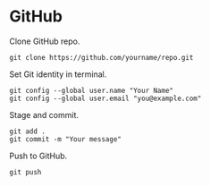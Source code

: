 # GitHub

Clone GitHub repo.


```git
git clone https://github.com/yourname/repo.git
```


Set Git identity in terminal.


```git
git config --global user.name "Your Name"
git config --global user.email "you@example.com"
```


Stage and commit.


```git
git add .
git commit -m "Your message"
```


Push to GitHub.


```git
git push
```

